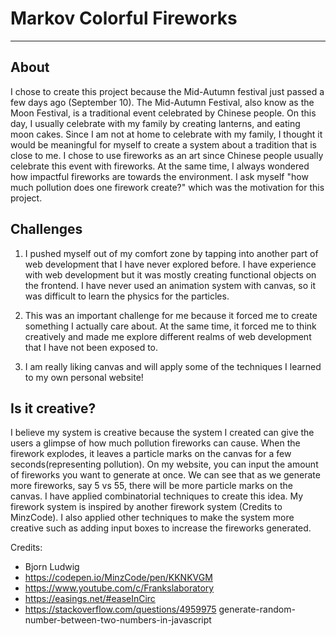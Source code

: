 # Markov Colorful Fireworks
---

## About 
I chose to create this project because the Mid-Autumn festival just passed a few days ago (September 10). The Mid-Autumn Festival, also know as the Moon Festival, is a traditional event 
celebrated by Chinese people. On this day, I usually celebrate with my family by creating lanterns, and eating moon cakes. Since I am not at home to celebrate with my family, I thought
it would be meaningful for myself to create a system about a tradition that is close to me. I 
chose to use fireworks as an art since Chinese people usually celebrate this event with fireworks. At the same time, I always wondered how impactful fireworks are towards the environment. I ask myself "how much pollution does one firework create?" which was the motivation
for this project. 

## Challenges
1. I pushed myself out of my comfort zone by tapping into another part of web development that I have never explored before. I have experience with web development but it was mostly creating functional objects on the frontend. I have never used an animation system with canvas, so it was difficult to learn the physics for the particles. 

2. This was an important challenge for me because it forced me to create something I actually care about. At the same time, it forced me to think creatively and made me explore different realms of web development that I have not been exposed to.

3. I am really liking canvas and will apply some of the techniques I learned to my own personal website! 

## Is it creative?
I believe my system is creative because the system I created can give the users a glimpse of how much pollution fireworks can cause. When the firework explodes, it leaves a particle marks on the canvas for a few seconds(representing pollution). On my website, you can input the amount of fireworks you want to generate at once. We can see that as we generate more fireworks, say 5 vs 55, there will be more particle marks on the canvas. I have applied combinatorial techniques to create this idea. My firework system is inspired by another firework system (Credits to MinzCode). I also applied other techniques to make the system more creative such as adding input boxes to increase the fireworks generated. 

Credits:
- Bjorn Ludwig
- https://codepen.io/MinzCode/pen/KKNKVGM
- https://www.youtube.com/c/Frankslaboratory
- https://easings.net/#easeInCirc
- https://stackoverflow.com/questions/4959975 generate-random-number-between-two-numbers-in-javascript




